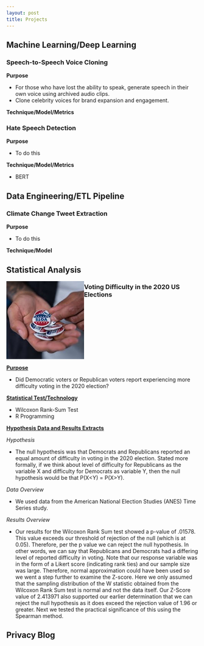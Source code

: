 ```yaml
---
layout: post
title: Projects
---
```

## Machine Learning/Deep Learning

### Speech-to-Speech Voice Cloning


**Purpose**  

- For those who have lost the ability to speak,
generate speech in their own voice using
archived audio clips.  
- Clone celebrity voices for brand expansion
and engagement.
  
**Technique/Model/Metrics**



### Hate Speech Detection
**Purpose**
- To do this
  
**Technique/Model/Metrics**
- BERT

## Data Engineering/ETL Pipeline

### Climate Change Tweet Extraction
**Purpose**
- To do this
  
**Technique/Model**


## Statistical Analysis


<img align="left" src="assets/images/banners/vote.jpg"/> 	<h3>Voting Difficulty in the 2020 US Elections</h3>  

<br clear="left"/>  








**<ins>Purpose</ins>**
- Did Democratic voters or Republican voters report experiencing more difficulty voting in the 2020 election?
  









**<ins>Statistical Test/Technology</ins>**
  - Wilcoxon Rank-Sum Test
  - R Programming

**<ins>Hypothesis Data and Results Extracts</ins>** 


*Hypothesis*
- The null hypothesis was that Democrats and Republicans reported an equal amount of difficulty in voting in
the 2020 election. Stated more formally, if we think about level of difficulty for Republicans as the variable X
and difficulty for Democrats as variable Y, then the null hypothesis would be that P(X<Y) = P(X>Y).

*Data Overview*
  - We used data from the American National Election Studies (ANES) Time Series study.
    
*Results Overview*
  - Our results for the Wilcoxon Rank Sum test showed a p-value of .01578. This value exceeds our threshold of
rejection of the null (which is at 0.05). Therefore, per the p value we can reject the null hypothesis. In other
words, we can say that Republicans and Democrats had a differing level of reported difficulty in voting. Note
that our response variable was in the form of a Likert score (indicating rank ties) and our sample size was
large. Therefore, normal approximation could have been used so we went a step further to examine the
Z-score. Here we only assumed that the sampling distribution of the W statistic obtained from the Wilcoxon
Rank Sum test is normal and not the data itself.
Our Z-Score value of 2.413971 also supported our earlier determination that we can reject the null hypothesis
as it does exceed the rejection value of 1.96 or greater. Next we tested the practical significance of this using
the Spearman method.

## Privacy Blog
